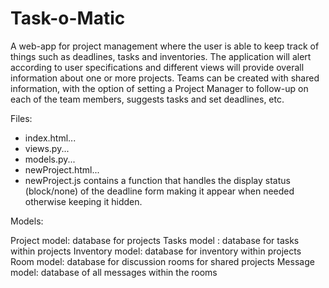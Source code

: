 # Task-o-Matic

A web-app for project management where the user is able to keep track of things such as deadlines, tasks and inventories. The application will alert according to user specifications and different views will provide overall information about one or more projects. Teams can be created with shared information, with the option of setting a Project Manager to follow-up on each of the team members, suggests tasks and set deadlines, etc.

Files:

- index.html...
- views.py...
- models.py...
- newProject.html...
- newProject.js contains a function that handles the display status (block/none) of the deadline form making it appear when needed otherwise keeping it hidden.

Models:

Project model: database for projects
Tasks model : database for tasks within projects
Inventory model: database for inventory within projects 
Room model: database for discussion rooms for shared projects
Message model: database of all messages within the rooms